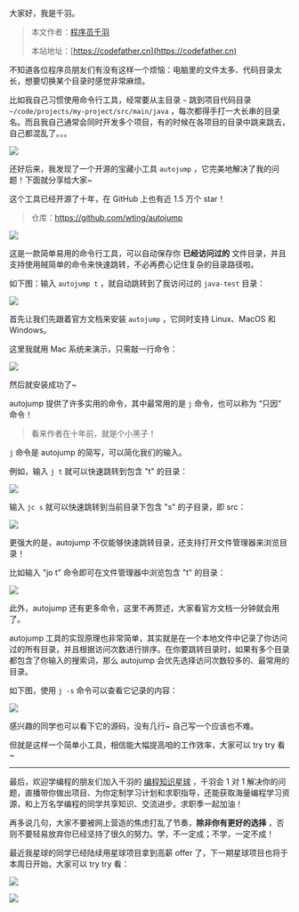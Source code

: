 大家好，我是千羽。

> 本文作者：[程序员千羽](https://yuyuanweb.feishu.cn/wiki/Abldw5WkjidySxkKxU2cQdAtnah)
>
> 本站地址：[https://codefather.cn](https://codefather.cn)

不知道各位程序员朋友们有没有这样一个烦恼：电脑里的文件太多、代码目录太长，想要切换某个目录时感觉非常麻烦。

比如我自己习惯使用命令行工具，经常要从主目录 `~` 跳到项目代码目录 `~/code/projects/my-project/src/main/java` ，每次都得手打一大长串的目录名。而且我自己通常会同时开发多个项目，有的时候在各项目的目录中跳来跳去，自己都混乱了。。。

![](https://pic.yupi.icu/5563/202311090927916.png)

还好后来，我发现了一个开源的宝藏小工具  `autojump` ，它完美地解决了我的问题！下面就分享给大家~

这个工具已经开源了十年，在 GitHub 上也有近 1.5 万个 star！

> 仓库：https://github.com/wting/autojump

![](https://pic.yupi.icu/5563/202311090927936.png)

这是一款简单易用的命令行工具，可以自动保存你 **已经访问过的** 文件目录，并且支持使用贼简单的命令来快速跳转，不必再费心记住复杂的目录路径啦。

如下图：输入 `autojump t` ，就自动跳转到了我访问过的 `java-test` 目录：

![](https://pic.yupi.icu/5563/202311090927924.png)

首先让我们先跟着官方文档来安装 `autojump` ，它同时支持 Linux、MacOS 和 Windows。

这里我就用 Mac 系统来演示，只需敲一行命令：

![](https://pic.yupi.icu/5563/202311090927912.png)

然后就安装成功了~

autojump 提供了许多实用的命令，其中最常用的是 `j` 命令，也可以称为 “只因” 命令！

> 看来作者在十年前，就是个小黑子！

`j` 命令是 autojump 的简写，可以简化我们的输入。

例如，输入 `j t` 就可以快速跳转到包含 "t" 的目录：

![](https://pic.yupi.icu/5563/202311090927906.png)

输入 `jc s` 就可以快速跳转到当前目录下包含 "s" 的子目录，即 src：

![](https://pic.yupi.icu/5563/202311090927901.png)

更强大的是，autojump 不仅能够快速跳转目录，还支持打开文件管理器来浏览目录！

比如输入 "jo t" 命令即可在文件管理器中浏览包含 "t" 的目录：

![](https://pic.yupi.icu/5563/202311090927589.png)

此外，autojump 还有更多命令，这里不再赘述，大家看官方文档一分钟就会用了。

autojump 工具的实现原理也非常简单，其实就是在一个本地文件中记录了你访问过的所有目录，并且根据访问次数进行排序。在你要跳转目录时，如果有多个目录都包含了你输入的搜索词，那么 autojump 会优先选择访问次数较多的、最常用的目录。

如下图，使用 `j -s` 命令可以查看它记录的内容：

![](https://pic.yupi.icu/5563/202311090927621.png)

感兴趣的同学也可以看下它的源码，没有几行~ 自己写一个应该也不难。

但就是这样一个简单小工具，相信能大幅提高咱的工作效率，大家可以 try try 看~



------


最后，欢迎学编程的朋友们加入千羽的 [编程知识星球](https://mp.weixin.qq.com/s?__biz=MzI1NDczNTAwMA==&mid=2247539132&idx=2&sn=45af016dee0c03491750f76ba8fdbd25&chksm=e9c2be4bdeb5375d3253155b4053263109a631620b7cb9074e2fe1b4a5b1604ef92c522b606e&token=145986907&lang=zh_CN&scene=21#wechat_redirect) ，千羽会 1 对 1 解决你的问题，直播带你做出项目、为你定制学习计划和求职指导，还能获取海量编程学习资源，和上万名学编程的同学共享知识、交流进步。求职季一起加油！

再多说几句，大家不要被网上营造的焦虑打乱了节奏，**除非你有更好的选择** ，否则不要轻易放弃你已经坚持了很久的努力。学，不一定成；不学，一定不成！

最近我星球的同学已经陆续用星球项目拿到高薪 offer 了，下一期星球项目也将于本周日开始，大家可以 try try 看：

![](https://pic.yupi.icu/5563/202311090927662.png)

![](https://pic.yupi.icu/5563/202311090927867.png)